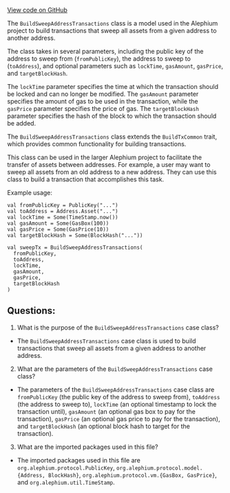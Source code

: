 [View code on GitHub](https://github.com/alephium/alephium/blob/master/api/src/main/scala/org/alephium/api/model/BuildSweepAddressTransactions.scala)

The `BuildSweepAddressTransactions` class is a model used in the Alephium project to build transactions that sweep all assets from a given address to another address. 

The class takes in several parameters, including the public key of the address to sweep from (`fromPublicKey`), the address to sweep to (`toAddress`), and optional parameters such as `lockTime`, `gasAmount`, `gasPrice`, and `targetBlockHash`. 

The `lockTime` parameter specifies the time at which the transaction should be locked and can no longer be modified. The `gasAmount` parameter specifies the amount of gas to be used in the transaction, while the `gasPrice` parameter specifies the price of gas. The `targetBlockHash` parameter specifies the hash of the block to which the transaction should be added. 

The `BuildSweepAddressTransactions` class extends the `BuildTxCommon` trait, which provides common functionality for building transactions. 

This class can be used in the larger Alephium project to facilitate the transfer of assets between addresses. For example, a user may want to sweep all assets from an old address to a new address. They can use this class to build a transaction that accomplishes this task. 

Example usage:

```
val fromPublicKey = PublicKey("...")
val toAddress = Address.Asset("...")
val lockTime = Some(TimeStamp.now())
val gasAmount = Some(GasBox(100))
val gasPrice = Some(GasPrice(10))
val targetBlockHash = Some(BlockHash("..."))

val sweepTx = BuildSweepAddressTransactions(
  fromPublicKey,
  toAddress,
  lockTime,
  gasAmount,
  gasPrice,
  targetBlockHash
)
```
## Questions: 
 1. What is the purpose of the `BuildSweepAddressTransactions` case class?
- The `BuildSweepAddressTransactions` case class is used to build transactions that sweep all assets from a given address to another address.

2. What are the parameters of the `BuildSweepAddressTransactions` case class?
- The parameters of the `BuildSweepAddressTransactions` case class are `fromPublicKey` (the public key of the address to sweep from), `toAddress` (the address to sweep to), `lockTime` (an optional timestamp to lock the transaction until), `gasAmount` (an optional gas box to pay for the transaction), `gasPrice` (an optional gas price to pay for the transaction), and `targetBlockHash` (an optional block hash to target for the transaction).

3. What are the imported packages used in this file?
- The imported packages used in this file are `org.alephium.protocol.PublicKey`, `org.alephium.protocol.model.{Address, BlockHash}`, `org.alephium.protocol.vm.{GasBox, GasPrice}`, and `org.alephium.util.TimeStamp`.